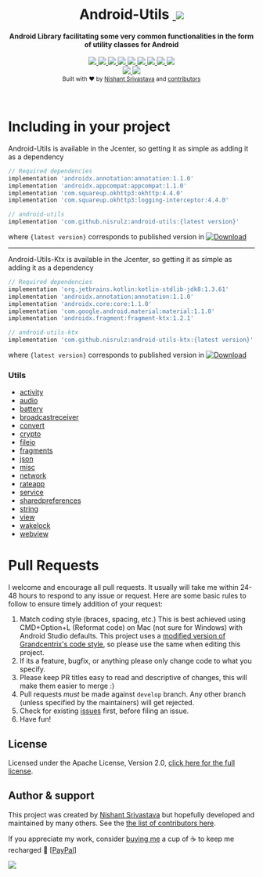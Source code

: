 <h1 align="center">Android-Utils&nbsp;<a href="https://twitter.com/intent/tweet?text=Checkout%20Android-Utils%3A%20Android%20Library%20facilitating%20some%20very%20common%20functionalities%20in%20the%20form%20of%20utility%20classes%20for%20Android&url=https://github.com/nisrulz/android-utils&via=nisrulz&hashtags=AndroidDev,android,library,OpenSource">
        <img src="https://img.shields.io/twitter/url/http/shields.io.svg?style=social"/>
    </a></h1>

<div align="center">
  <strong>Android Library facilitating some very common functionalities in the form of utility classes for Android</strong>
</div>
<br/>
<div align="center">
    <!-- Bintray -->
    <a href="https://bintray.com/nisrulz/maven/com.github.nisrulz%3Aandroid-utils/_latestVersion">
        <img src="https://api.bintray.com/packages/nisrulz/maven/com.github.nisrulz%3Aandroid-utils/images/download.svg"/>
    </a>
    <!-- API -->
    <a href="https://android-arsenal.com/api?level=14">
        <img src="https://img.shields.io/badge/API-14%2B-orange.svg?style=flat"/>
    </a>
    <!-- Android Arsenal -->
    <a href="https://android-arsenal.com/details/1/4068">
        <img src="https://img.shields.io/badge/Android%20Arsenal-android--utils-green.svg?style=true"/>
    </a>
    <!-- Android Dev Digest -->
    <a href="https://www.androiddevdigest.com/digest-106/">
        <img src="https://img.shields.io/badge/AndroidDev%20Digest-%23106-blue.svg"/>
    </a>
    <!-- GitHub stars -->
    <a href="https://github.com/nisrulz/android-utils">
        <img src="https://img.shields.io/github/stars/nisrulz/android-utils.svg?style=social&label=Star"/>
    </a>
    <!-- GitHub forks -->
    <a href="https://github.com/nisrulz/android-utils/fork">
        <img src="hhttps://img.shields.io/github/forks/nisrulz/android-utils.svg?style=social&label=Fork"/>
    </a>
    <!-- GitHub watchers -->
    <a href="https://github.com/nisrulz/android-utils">
        <img src="https://img.shields.io/github/watchers/nisrulz/android-utils.svg?style=social&label=Watch"/>
    </a>
    <!-- Say Thanks! -->
    <a href="https://saythanks.io/to/nisrulz">
        <img src="https://img.shields.io/badge/Say%20Thanks-!-1EAEDB.svg"/>
    </a>
    <a href="https://www.paypal.me/nisrulz/5usd">
        <img src="https://img.shields.io/badge/$-donate-ff69b4.svg?maxAge=2592000&amp;style=flat">
    </a>
    <br/>
     <!-- GitHub followers -->
    <a href="https://github.com/nisrulz/android-utils">
        <img src="https://img.shields.io/github/followers/nisrulz.svg?style=social&label=Follow%20@nisrulz"/>
    </a>
    <!-- Twitter Follow -->
    <a href="https://twitter.com/nisrulz">
        <img src="https://img.shields.io/twitter/follow/nisrulz.svg?style=social"/>
    </a>
</div>

<div align="center">
  <sub>Built with ❤︎ by
  <a href="https://twitter.com/nisrulz">Nishant Srivastava</a> and
  <a href="https://github.com/nisrulz/android-utils/graphs/contributors">
    contributors
  </a>
</div>
<br/>
<br/>

# Including in your project

Android-Utils is available in the Jcenter, so getting it as simple as adding it as a dependency

```gradle
// Required dependencies
implementation 'androidx.annotation:annotation:1.1.0'
implementation 'androidx.appcompat:appcompat:1.1.0'
implementation 'com.squareup.okhttp3:okhttp:4.4.0'
implementation 'com.squareup.okhttp3:logging-interceptor:4.4.0'

// android-utils
implementation 'com.github.nisrulz:android-utils:{latest version}'
```
where `{latest version}` corresponds to published version in [ ![Download](https://api.bintray.com/packages/nisrulz/maven/com.github.nisrulz%3Aandroid-utils-ktx/images/download.svg) ](https://bintray.com/nisrulz/maven/com.github.nisrulz%3Aandroid-utils-ktx/_latestVersion)

---

Android-Utils-Ktx is available in the Jcenter, so getting it as simple as adding it as a dependency

```gradle
// Required dependencies
implementation 'org.jetbrains.kotlin:kotlin-stdlib-jdk8:1.3.61'
implementation 'androidx.annotation:annotation:1.1.0'
implementation 'androidx.core:core:1.1.0'
implementation 'com.google.android.material:material:1.1.0'
implementation 'androidx.fragment:fragment-ktx:1.2.1'

// android-utils-ktx
implementation 'com.github.nisrulz:android-utils-ktx:{latest version}'
```

where `{latest version}` corresponds to published version in [ ![Download](https://api.bintray.com/packages/nisrulz/maven/com.github.nisrulz%3Aandroid-utils/images/download.svg) ](https://bintray.com/nisrulz/maven/com.github.nisrulz%3Aandroid-utils/_latestVersion)

### Utils

- [activity](/android-utils/src/main/java/github/nisrulz/androidutils/activity/ActivityUtils.java)
- [audio](/android-utils/src/main/java/github/nisrulz/androidutils/audio/AudioUtils.java)
- [battery](/android-utils/src/main/java/github/nisrulz/androidutils/battery/BatteryUtils.java)
- [broadcastreceiver](/android-utils/src/main/java/github/nisrulz/androidutils/broadcastreceiver/BroadcastReceiverUtils.java)
- [convert](/android-utils/src/main/java/github/nisrulz/androidutils/convert/ConvertUtils.java)
- [crypto](/android-utils/src/main/java/github/nisrulz/androidutils/crypto)
- [fileio](/android-utils/src/main/java/github/nisrulz/androidutils/fileio/FileIOUtil.java)
- [fragments](/android-utils/src/main/java/github/nisrulz/androidutils/fragments)
- [json](/android-utils/src/main/java/github/nisrulz/androidutils/json/JSONUtils.java)
- [misc](/android-utils/src/main/java/github/nisrulz/androidutils/misc/MiscUtils.java)
- [network](/android-utils/src/main/java/github/nisrulz/androidutils/network)
- [rateapp](/android-utils/src/main/java/github/nisrulz/androidutils/rateapp/RateMyApp.java)
- [service](/android-utils/src/main/java/github/nisrulz/androidutils/service/ServiceUtils.java)
- [sharedpreferences](/android-utils/src/main/java/github/nisrulz/androidutils/sharedpreferences/SharedPrefUtils.java)
- [string](/android-utils/src/main/java/github/nisrulz/androidutils/string/StringUtils.java)
- [view](/android-utils/src/main/java/github/nisrulz/androidutils/view/ViewUtil.java)
- [wakelock](/android-utils/src/main/java/github/nisrulz/androidutils/wakelock/WakeLockUtils.java)
- [webview](/android-utils/src/main/java/github/nisrulz/androidutils/webview/WebViewUtils.java)

# Pull Requests

I welcome and encourage all pull requests. It usually will take me within 24-48 hours to respond to any issue or request. Here are some basic rules to follow to ensure timely addition of your request:

1. Match coding style (braces, spacing, etc.) This is best achieved using CMD+Option+L (Reformat code) on Mac (not sure for Windows) with Android Studio defaults. This project uses a [modified version of Grandcentrix's code style](https://github.com/nisrulz/AndroidCodeStyle/tree/nishant-config), so please use the same when editing this project.
2. If its a feature, bugfix, or anything please only change code to what you specify.
3. Please keep PR titles easy to read and descriptive of changes, this will make them easier to merge :)
4. Pull requests _must_ be made against `develop` branch. Any other branch (unless specified by the maintainers) will get rejected.
5. Check for existing [issues](https://github.com/nisrulz/android-utils/issues) first, before filing an issue.
6. Have fun!

## License

Licensed under the Apache License, Version 2.0, [click here for the full license](/LICENSE.txt).

## Author & support

This project was created by [Nishant Srivastava](https://github.com/nisrulz/nisrulz.github.io#nishant-srivastava) but hopefully developed and maintained by many others. See the [the list of contributors here](https://github.com/nisrulz/android-utils/graphs/contributors).

If you appreciate my work, consider [buying me](https://www.paypal.me/nisrulz/5usd) a cup of :coffee: to keep me recharged :metal: [[PayPal](https://www.paypal.me/nisrulz/5usd)]

<img src="http://forthebadge.com/images/badges/built-for-android.svg" />
